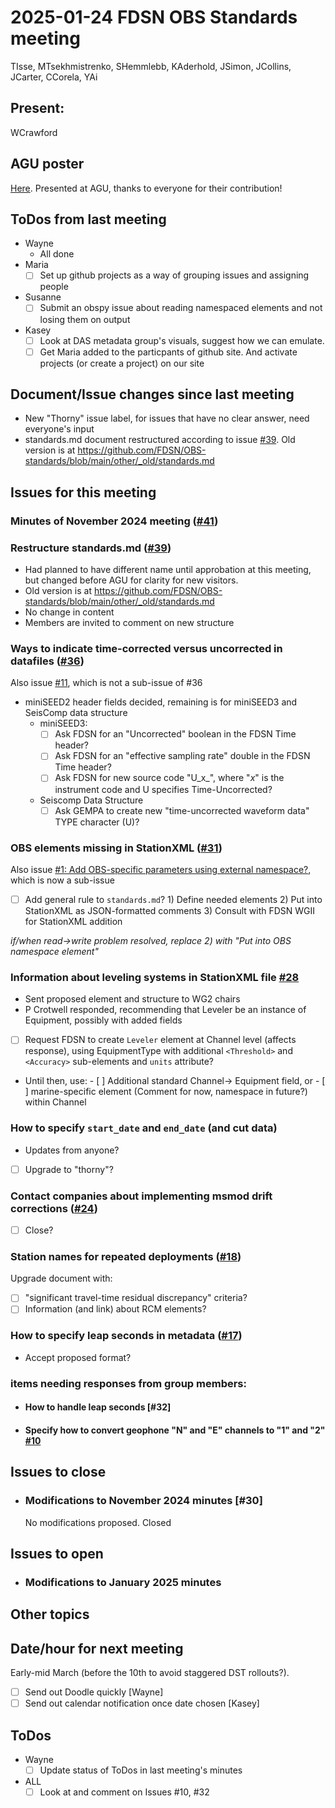 # 2025-01-24 FDSN OBS Standards meeting

TIsse, MTsekhmistrenko, SHemmlebb, KAderhold, JSimon, JCollins, JCarter, CCorela, YAi
## Present: 
WCrawford

## AGU poster
[Here](https://github.com/FDSN/OBS-standards/blob/main/Crawford_FDSN_AG_standards_v5.pdf). Presented at AGU, thanks to everyone for their contribution!

## ToDos from last meeting
- Wayne
    - All done
- Maria
    - [ ] Set up github projects as a way of grouping issues and assigning people
- Susanne
    - [ ] Submit an obspy issue about reading namespaced elements and not losing them on output
- Kasey
    - [ ] Look at DAS metadata group's visuals, suggest how we can emulate.
    - [ ] Get Maria added to the particpants of github site.  And activate projects (or create a project) on our site

## Document/Issue changes since last meeting

- New "Thorny" issue label, for issues that have no clear answer, need everyone's input
- standards.md document restructured according to issue [#39](https://github.com/FDSN/OBS-standards/issues/39).
  Old version is at https://github.com/FDSN/OBS-standards/blob/main/other/_old/standards.md

## Issues for this meeting

### Minutes of November 2024 meeting ([#41](https://github.com/FDSN/OBS-standards/issues/41))

### Restructure standards.md ([#39](https://github.com/FDSN/OBS-standards/issues/39))
- Had planned to have different name until approbation at this meeting, but changed before AGU for clarity for new visitors.
- Old version is at https://github.com/FDSN/OBS-standards/blob/main/other/_old/standards.md
- No change in content
- Members are invited to comment on new structure

### Ways to indicate time-corrected versus uncorrected in datafiles ([#36](https://github.com/FDSN/OBS-standards/issues/36))

Also issue [#11](https://github.com/FDSN/OBS-standards/issues/11), which is not a sub-issue of #36

- miniSEED2 header fields decided, remaining is for miniSEED3 and SeisComp data structure
    - miniSEED3:
      - [ ] Ask FDSN for an "Uncorrected" boolean in the FDSN Time header?
      - [ ] Ask FDSN for an "effective sampling rate" double in the FDSN Time header?
      - [ ] Ask FDSN for new source code "U_x_", where "_x_" is the instrument code and U specifies Time-Uncorrected?
    - Seiscomp Data Structure
      - [ ] Ask GEMPA to create new "time-uncorrected waveform data" TYPE character (U)?

### OBS elements missing in StationXML ([#31](https://github.com/FDSN/OBS-standards/issues/31))

Also issue [#1: Add OBS-specific parameters using external namespace?](https://github.com/FDSN/OBS-standards/issues/1),
which is now a sub-issue

- [ ] Add general rule to ``standards.md``?
      1) Define needed elements
      2) Put into StationXML as JSON-formatted comments
      3) Consult with FDSN WGII for StationXML addition

*if/when read->write problem resolved, replace 2) with "Put into OBS namespace element"*

### Information about leveling systems in StationXML file [#28](https://github.com/FDSN/OBS-standards/issues/28)

- Sent proposed element and structure to WG2 chairs
- P Crotwell responded, recommending that Leveler be an instance of Equipment, possibly with added fields
- [ ] Request FDSN to create ``Leveler`` element at Channel level (affects response), using EquipmentType with
      additional ``<Threshold>`` and ``<Accuracy>`` sub-elements and ``units`` attribute?
- Until then, use:
      - [ ] Additional standard Channel-> Equipment field, or
      - [ ] marine-specific element (Comment for now, namespace in future?) within Channel

### How to specify ``start_date`` and ``end_date`` (and cut data)
- Updates from anyone?
- [ ] Upgrade to "thorny"?

### Contact companies about implementing msmod drift corrections ([#24](https://github.com/FDSN/OBS-standards/issues/24))
- [ ] Close?

### Station names for repeated deployments ([#18](https://github.com/FDSN/OBS-standards/issues/18))

Upgrade document with:
- [ ] "significant travel-time residual discrepancy" criteria?
- [ ] Information (and link) about RCM elements?

### How to specify leap seconds in metadata ([#17](https://github.com/FDSN/OBS-standards/issues/17))

- Accept proposed format?

### items needing responses from group members:
- #### How to handle leap seconds [#32]
- #### Specify how to convert geophone "N" and "E" channels to "1" and "2" [#10](https://github.com/FDSN/OBS-standards/issues/10)

## Issues to close

- ### Modifications to November 2024 minutes [#30]
  No modifications proposed.  Closed

## Issues to open

- ### Modifications to January 2025 minutes

## Other topics


## Date/hour for next meeting

Early-mid March (before the 10th to avoid staggered DST rollouts?).

- [ ] Send out Doodle quickly [Wayne]
- [ ] Send out calendar notification once date chosen [Kasey]

## ToDos

- Wayne
    - [ ] Update status of ToDos in last meeting's minutes
- ALL
    - [ ] Look at and comment on Issues #10, #32
